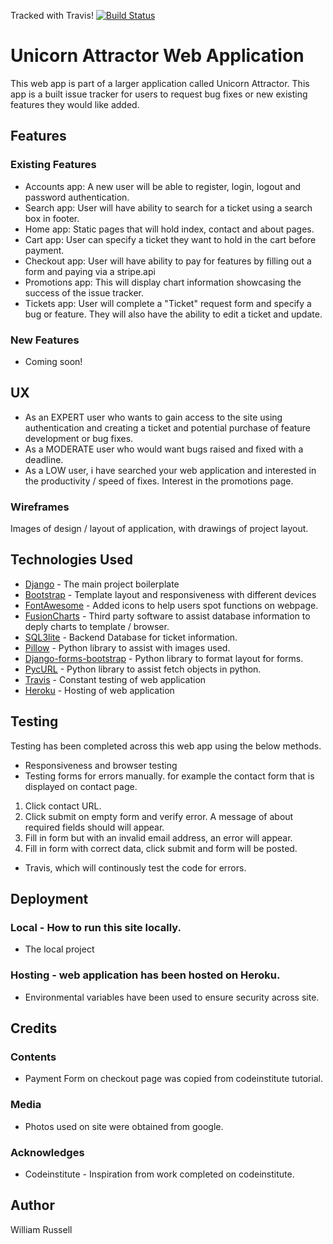 Tracked with Travis! [![Build Status](https://travis-ci.org/Willgrussell/unicorn-attractor.svg?branch=master)](https://travis-ci.org/Willgrussell/unicorn-attractor)

# Unicorn Attractor Web Application
This web app is part of a larger application called Unicorn Attractor. This app is a built issue tracker for users to request bug fixes or new existing features they would like added.

## Features
### Existing Features
- Accounts app: A new user will be able to register, login, logout and password authentication.
- Search app: User will have ability to search for a ticket using a search box in footer.
- Home app: Static pages that will hold index, contact and about pages.
- Cart app: User can specify a ticket they want to hold in the cart before payment.
- Checkout app: User will have ability to pay for features by filling out a form and paying via a stripe.api
- Promotions app: This will display chart information showcasing the success of the issue tracker.
- Tickets app: User will complete a "Ticket" request form and specify a bug or feature. They will also have the ability to edit a ticket and update.

### New Features
- Coming soon!

## UX
- As an EXPERT user who wants to gain access to the site using authentication and creating a ticket and potential purchase of feature development or bug fixes.
- As a MODERATE user who would want bugs raised and fixed with a deadline.
- As a LOW user, i have searched your web application and interested in the productivity / speed of fixes. Interest in the promotions page.

### Wireframes
Images of design / layout of application, with drawings of project layout.

## Technologies Used
* [Django](https://www.djangoproject.com) - The main project boilerplate
* [Bootstrap](http://getbootstrap.com) - Template layout and responsiveness with different devices
* [FontAwesome](https://fontawesome.com/?from=io) - Added icons to help users spot functions on webpage.
* [FusionCharts](https://www.fusioncharts.com) - Third party software to assist database information to deply charts to template / browser.
* [SQL3lite](https://www.sqlite.org/index.html) - Backend Database for ticket information.
* [Pillow](https://pillow.readthedocs.io/en/5.3.x/) - Python library to assist with images used.
* [Django-forms-bootstrap]() - Python library to format layout for forms.
* [PycURL](http://pycurl.io) - Python library to assist fetch objects in python.
* [Travis](https://travis-ci.org) - Constant testing of web application
* [Heroku](https://www.heroku.com) - Hosting of web application

## Testing
Testing has been completed across this web app using the below methods.
- Responsiveness and browser testing
- Testing forms for errors manually. for example the contact form that is displayed on contact page.
1. Click contact URL.
2. Click submit on empty form and verify error. A message of about required fields should will appear.
3. Fill in form but with an invalid email address, an error will appear.
4. Fill in form with correct data, click submit and form will be posted.
- Travis, which will continously test the code for errors.

## Deployment
### Local - How to run this site locally.
* The local project

### Hosting - web application has been hosted on **Heroku**.
* Environmental variables have been used to ensure security across site.

## Credits
### Contents
* Payment Form on checkout page was copied from codeinstitute tutorial.

### Media
* Photos used on site were obtained from google.

### Acknowledges
* Codeinstitute - Inspiration from work completed on codeinstitute.

## Author
William Russell